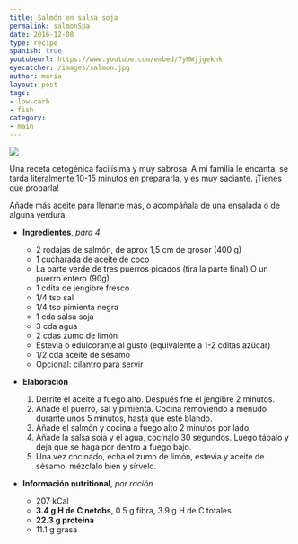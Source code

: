 ```yaml
---
title: Salmón en salsa soja
permalink: salmonSpa
date: 2016-12-08
type: recipe
spanish: true
youtubeurl: https://www.youtube.com/embed/7yMWjjgeknk
eyecatcher: /images/salmon.jpg
author: maria
layout: post
tags:
- low-carb
- fish
category:
- main
---
```


<img src="https://farm1.staticflickr.com/769/31584141351_883e3468d6_o_d.jpg"/>


Una receta cetogénica facilísima y muy sabrosa. A mi familia le encanta, se tarda literalmente 10-15 minutos en prepararla, y es muy saciante. ¡Tienes que probarla!

Añade más aceite para llenarte más, o acompáñala de una ensalada o de alguna verdura.


* **Ingredientes**, _para 4_
  - 2 rodajas de salmón, de aprox 1,5 cm de grosor (400 g)
  - 1 cucharada de aceite de coco
  - La parte verde de tres puerros picados (tira la parte final) O un puerro entero (90g)
  - 1 cdita de jengibre fresco
  - 1/4 tsp sal
  - 1/4 tsp pimienta negra
  - 1 cda salsa soja
  - 3 cda agua
  - 2 cdas zumo de limón
  - Estevia o edulcorante al gusto (equivalente a 1-2 cditas azúcar)
  - 1/2 cda aceite de sésamo
  - Opcional: cilantro para servir


* **Elaboración**
  1. Derrite el aceite a fuego alto. Después fríe el jengibre 2 minutos.
  2. Añade el puerro, sal y pimienta. Cocina removiendo a menudo durante unos 5 minutos, hasta que esté blando.
  3. Añade el salmón y cocina a fuego alto 2 minutos por lado.
  4. Añade la salsa soja y el agua, cocínalo 30 segundos. Luego tápalo y deja que se haga por dentro a fuego bajo.
  5. Una vez cocinado, echa el zumo de limón, estevia y aceite de sésamo, mézclalo bien y sírvelo.


* **Información nutritional**, _por ración_
  * 207 kCal
  * **3.4 g H de C netobs**, 0.5 g fibra, 3.9 g H de C totales
  * **22.3 g proteina**
  * 11.1 g grasa
